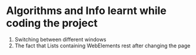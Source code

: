 # Algorithms and Info learnt while coding the project
  1. Switching between different windows
  2. The fact that Lists containing WebElements rest after changing the page
